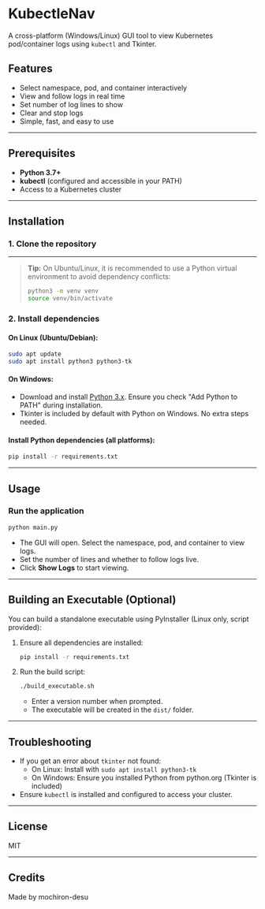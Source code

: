 # KubectleNav

A cross-platform (Windows/Linux) GUI tool to view Kubernetes pod/container logs using `kubectl` and Tkinter.

## Features
- Select namespace, pod, and container interactively
- View and follow logs in real time
- Set number of log lines to show
- Clear and stop logs
- Simple, fast, and easy to use

---

## Prerequisites
- **Python 3.7+**
- **kubectl** (configured and accessible in your PATH)
- Access to a Kubernetes cluster

---

## Installation

### 1. Clone the repository

---

> **Tip:** On Ubuntu/Linux, it is recommended to use a Python virtual environment to avoid dependency conflicts:
> ```sh
> python3 -m venv venv
> source venv/bin/activate
> ```

### 2. Install dependencies

#### On **Linux** (Ubuntu/Debian):
```sh
sudo apt update
sudo apt install python3 python3-tk
```

#### On **Windows**:
- Download and install [Python 3.x](https://www.python.org/downloads/). Ensure you check "Add Python to PATH" during installation.
- Tkinter is included by default with Python on Windows. No extra steps needed.

#### Install Python dependencies (all platforms):
```sh
pip install -r requirements.txt
```

---

## Usage

### Run the application
```sh
python main.py
```

- The GUI will open. Select the namespace, pod, and container to view logs.
- Set the number of lines and whether to follow logs live.
- Click **Show Logs** to start viewing.

---

## Building an Executable (Optional)

You can build a standalone executable using PyInstaller (Linux only, script provided):

1. Ensure all dependencies are installed:
   ```sh
   pip install -r requirements.txt
   ```
2. Run the build script:
   ```sh
   ./build_executable.sh
   ```
   - Enter a version number when prompted.
   - The executable will be created in the `dist/` folder.

---

## Troubleshooting
- If you get an error about `tkinter` not found:
  - On Linux: Install with `sudo apt install python3-tk`
  - On Windows: Ensure you installed Python from python.org (Tkinter is included)
- Ensure `kubectl` is installed and configured to access your cluster.

---

## License
MIT

---

## Credits
Made by mochiron-desu 